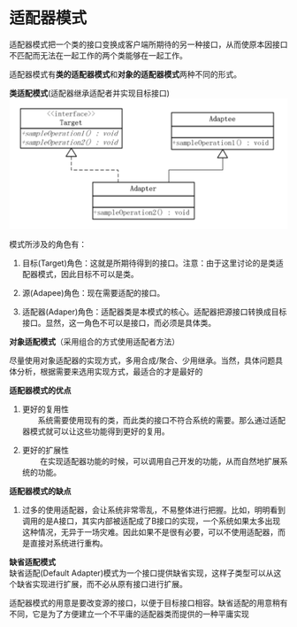 # 适配器模式

适配器模式把一个类的接口变换成客户端所期待的另一种接口，从而使原本因接口不匹配而无法在一起工作的两个类能够在一起工作。

适配器模式有**类的适配器模式**和**对象的适配器模式**两种不同的形式。

**类适配模式**(适配器继承适配者并实现目标接口)
![类适配模式](../../images/类适配模式.png)

模式所涉及的角色有：

1. 目标(Target)角色：这就是所期待得到的接口。注意：由于这里讨论的是类适配器模式，因此目标不可以是类。

2. 源(Adapee)角色：现在需要适配的接口。

3. 适配器(Adaper)角色：适配器类是本模式的核心。适配器把源接口转换成目标接口。显然，这一角色不可以是接口，而必须是具体类。

**对象适配模式**（采用组合的方式使用适配者方法）

尽量使用对象适配器的实现方式，多用合成/聚合、少用继承。当然，具体问题具体分析，根据需要来选用实现方式，最适合的才是最好的

**适配器模式的优点**
1. 更好的复用性  
　　系统需要使用现有的类，而此类的接口不符合系统的需要。那么通过适配器模式就可以让这些功能得到更好的复用。

2. 更好的扩展性  
　　  在实现适配器功能的时候，可以调用自己开发的功能，从而自然地扩展系统的功能。

**适配器模式的缺点**
1. 过多的使用适配器，会让系统非常零乱，不易整体进行把握。比如，明明看到调用的是A接口，其实内部被适配成了B接口的实现，一个系统如果太多出现这种情况，无异于一场灾难。因此如果不是很有必要，可以不使用适配器，而是直接对系统进行重构。

**缺省适配模式**  
缺省适配(Default Adapter)模式为一个接口提供缺省实现，这样子类型可以从这个缺省实现进行扩展，而不必从原有接口进行扩展。

适配器模式的用意是要改变源的接口，以便于目标接口相容。缺省适配的用意稍有不同，它是为了方便建立一个不平庸的适配器类而提供的一种平庸实现
